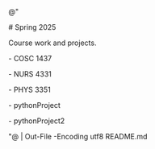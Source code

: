 @"

\# Spring 2025



Course work and projects.

\- COSC 1437

\- NURS 4331

\- PHYS 3351

\- pythonProject

\- pythonProject2

"@ | Out-File -Encoding utf8 README.md



